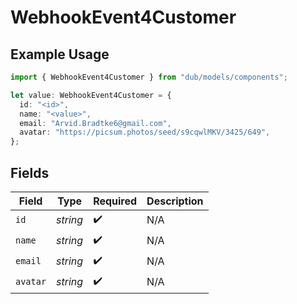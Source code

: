 # WebhookEvent4Customer

## Example Usage

```typescript
import { WebhookEvent4Customer } from "dub/models/components";

let value: WebhookEvent4Customer = {
  id: "<id>",
  name: "<value>",
  email: "Arvid.Bradtke6@gmail.com",
  avatar: "https://picsum.photos/seed/s9cqwlMKV/3425/649",
};
```

## Fields

| Field              | Type               | Required           | Description        |
| ------------------ | ------------------ | ------------------ | ------------------ |
| `id`               | *string*           | :heavy_check_mark: | N/A                |
| `name`             | *string*           | :heavy_check_mark: | N/A                |
| `email`            | *string*           | :heavy_check_mark: | N/A                |
| `avatar`           | *string*           | :heavy_check_mark: | N/A                |